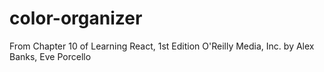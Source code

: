 # color-organizer
From Chapter 10 of Learning React, 1st Edition O'Reilly Media, Inc. by Alex Banks, Eve Porcello
